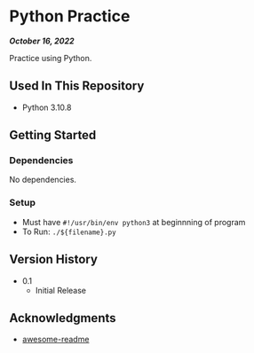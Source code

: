 # Python Practice

***October 16, 2022***

Practice using Python.

## Used In This Repository

- Python 3.10.8

## Getting Started

### Dependencies

No dependencies.

### Setup

* Must have `#!/usr/bin/env python3` at beginnning of program
* To Run: `./${filename}.py`

## Version History

* 0.1
    * Initial Release

## Acknowledgments

* [awesome-readme](https://github.com/matiassingers/awesome-readme)
